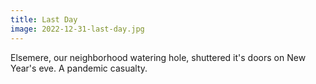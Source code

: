 ```yaml
---
title: Last Day
image: 2022-12-31-last-day.jpg
---
```


Elsemere, our neighborhood watering hole, shuttered it's doors on New Year's
eve. A pandemic casualty.

<!--more-->
